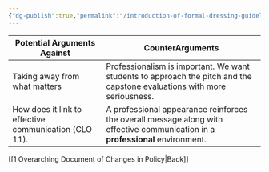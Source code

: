 ```yaml
---
{"dg-publish":true,"permalink":"/introduction-of-formal-dressing-guidelines-for-pitch-and-evaluations/"}
---
```




| Potential Arguments Against                           | CounterArguments                                                                                                               |
| ----------------------------------------------------- | ------------------------------------------------------------------------------------------------------------------------------ |
| Taking away from what matters                         | Professionalism is important. We want students to approach the pitch and the capstone evaluations with more seriousness.       |
| How does it link to effective communication (CLO 11). | A professional appearance reinforces the overall message along with effective communication in a **professional** environment. |

[[1 Overarching Document of Changes in Policy\|Back]]
